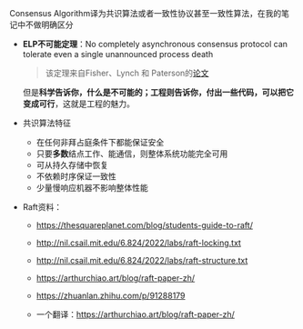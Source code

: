 Consensus Algorithm译为共识算法或者一致性协议甚至一致性算法，在我的笔记中不做明确区分

+ **ELP不可能定理**：No completely asynchronous consensus protocol can tolerate even a single unannounced process death  
	>该定理来自Fisher、Lynch 和 Paterson的[论文](https://ilyasergey.net/CS6213/_static/02-consensus/flp.pdf)

	但是**科学告诉你，什么是不可能的；工程则告诉你，付出一些代码，可以把它变成可行**，这就是工程的魅力。

+ 共识算法特征
	+ 在任何非拜占庭条件下都能保证安全
	+ 只要**多数**结点工作、能通信，则整体系统功能完全可用
	+ 可从持久存储中恢复
	+ 不依赖时序保证一致性
	+ 少量慢响应机器不影响整体性能



+ Raft资料：
	+ https://thesquareplanet.com/blog/students-guide-to-raft/
	+ http://nil.csail.mit.edu/6.824/2022/labs/raft-locking.txt
	+ http://nil.csail.mit.edu/6.824/2022/labs/raft-structure.txt

	+ https://arthurchiao.art/blog/raft-paper-zh/
	+ https://zhuanlan.zhihu.com/p/91288179
	+ 一个翻译：https://arthurchiao.art/blog/raft-paper-zh/